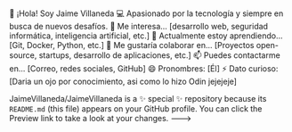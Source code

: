 👋 ¡Hola! Soy Jaime Villaneda
💻 Apasionado por la tecnología y siempre en busca de nuevos desafíos.
👀 Me interesa... [desarrollo web, seguridad informática, inteligencia artificial, etc.]
🌱 Actualmente estoy aprendiendo... [Git, Docker, Python, etc.]
💞️ Me gustaría colaborar en... [Proyectos open-source, startups, desarrollo de aplicaciones, etc.]
📫 Puedes contactarme en... [Correo, redes sociales, GitHub]
😄 Pronombres: [Él]
⚡ Dato curioso: [Daria un ojo por conocimiento, asi como lo hizo Odin jejejeje]

JaimeVillaneda/JaimeVillaneda is a ✨ special ✨ repository because its `README.md` (this file) appears on your GitHub profile.
You can click the Preview link to take a look at your changes.
--->
